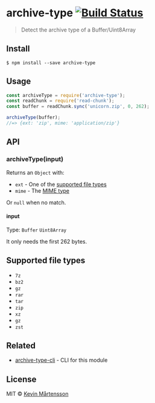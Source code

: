 # archive-type [![Build Status](https://travis-ci.org/kevva/archive-type.svg?branch=master)](https://travis-ci.org/kevva/archive-type)

> Detect the archive type of a Buffer/Uint8Array


## Install

```
$ npm install --save archive-type
```


## Usage

```js
const archiveType = require('archive-type');
const readChunk = require('read-chunk');
const buffer = readChunk.sync('unicorn.zip', 0, 262);

archiveType(buffer);
//=> {ext: 'zip', mime: 'application/zip'}
```


## API

### archiveType(input)

Returns an `Object` with:

- `ext` - One of the [supported file types](#supported-file-types)
- `mime` - The [MIME type](http://en.wikipedia.org/wiki/Internet_media_type)

Or `null` when no match.

#### input

Type: `Buffer` `Uint8Array`

It only needs the first 262 bytes.


## Supported file types

- `7z`
- `bz2`
- `gz`
- `rar`
- `tar`
- `zip`
- `xz`
- `gz`
- `zst`


## Related

- [archive-type-cli](https://github.com/kevva/archive-type-cli) - CLI for this module


## License

MIT © [Kevin Mårtensson](https://github.com/kevva)
